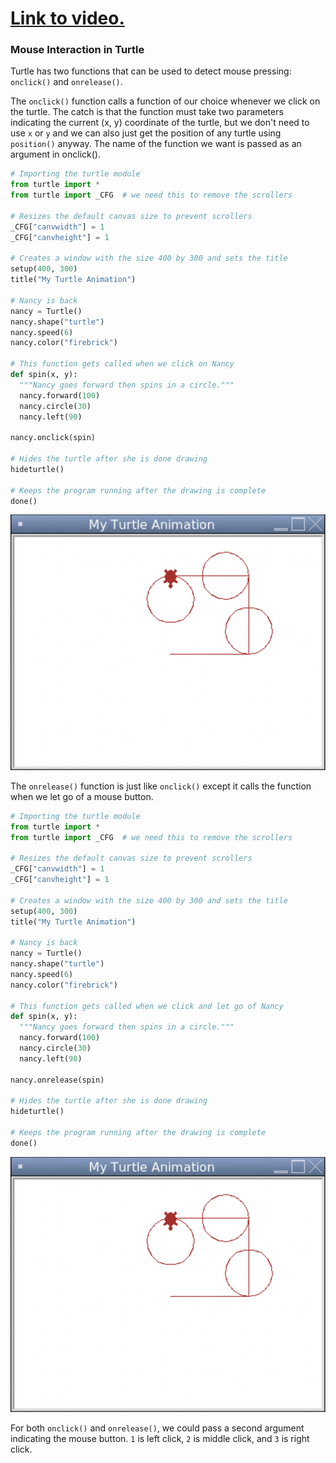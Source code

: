 # [Link to video.](https://www.youtube.com/watch?v=CHR21z_B9VI&list=PLVD25niNi0BlCbAA1gYbX7IjwpfIQU5Eh&index=8)

### Mouse Interaction in Turtle

Turtle has two functions that can be used to detect mouse pressing: `onclick()` and `onrelease()`. 

The `onclick()` function calls a function of our choice whenever we click on the turtle. The catch is that the function must take two parameters indicating the current (x, y) coordinate of the turtle, but we don't need to use `x` or `y` and we can also just get the position of any turtle using `position()` anyway. The name of the function we want is passed as an argument in onclick().

```python
# Importing the turtle module
from turtle import *
from turtle import _CFG  # we need this to remove the scrollers

# Resizes the default canvas size to prevent scrollers
_CFG["canvwidth"] = 1 
_CFG["canvheight"] = 1

# Creates a window with the size 400 by 300 and sets the title
setup(400, 300)
title("My Turtle Animation")

# Nancy is back
nancy = Turtle()
nancy.shape("turtle")
nancy.speed(6)
nancy.color("firebrick")

# This function gets called when we click on Nancy
def spin(x, y):
  """Nancy goes forward then spins in a circle."""
  nancy.forward(100)
  nancy.circle(30)
  nancy.left(90)

nancy.onclick(spin)

# Hides the turtle after she is done drawing
hideturtle()

# Keeps the program running after the drawing is complete
done()
```

![](../Images/Turtle_Mouse.png)

The `onrelease()` function is just like `onclick()` except it calls the function when we let go of a mouse button.

```python
# Importing the turtle module
from turtle import *
from turtle import _CFG  # we need this to remove the scrollers

# Resizes the default canvas size to prevent scrollers
_CFG["canvwidth"] = 1 
_CFG["canvheight"] = 1

# Creates a window with the size 400 by 300 and sets the title
setup(400, 300)
title("My Turtle Animation")

# Nancy is back
nancy = Turtle()
nancy.shape("turtle")
nancy.speed(6)
nancy.color("firebrick")

# This function gets called when we click and let go of Nancy
def spin(x, y):
  """Nancy goes forward then spins in a circle."""
  nancy.forward(100)
  nancy.circle(30)
  nancy.left(90)

nancy.onrelease(spin)

# Hides the turtle after she is done drawing
hideturtle()

# Keeps the program running after the drawing is complete
done()
```

![](../Images/Turtle_Mouse.png)

For both `onclick()` and `onrelease()`, we could pass a second argument indicating the mouse button. `1` is left click, `2` is middle click, and `3` is right click.
